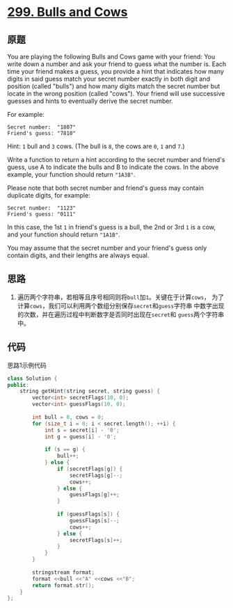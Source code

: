 [299. Bulls and Cows](https://leetcode.com/problems/bulls-and-cows/)
=====================

原题
----

You are playing the following Bulls and Cows game with your friend:
You write down a number and ask your friend to guess what the number
is. Each time your friend makes a guess, you provide a hint that
indicates how many digits in said guess match your secret number
exactly in both digit and position (called "bulls") and how many
digits match the secret number but locate in the wrong position
(called "cows"). Your friend will use successive guesses and hints to
eventually derive the secret number.

For example:

```
Secret number:  "1807"
Friend's guess: "7810"
```

Hint: `1` bull and `3` cows. (The bull is `8`, the cows are `0`, `1`
and `7`.)

Write a function to return a hint according to the secret number and
friend's guess, use A to indicate the bulls and B to indicate the
cows. In the above example, your function should return `"1A3B"`.

Please note that both secret number and friend's guess may contain
duplicate digits, for example:

```
Secret number:  "1123"
Friend's guess: "0111"
```

In this case, the 1st `1` in friend's guess is a bull, the 2nd or 3rd `1`
is a cow, and your function should return `"1A1B"`.

You may assume that the secret number and your friend's guess only
contain digits, and their lengths are always equal.


思路
----

1. 遍历两个字符串，若相等且序号相同则将`bull`加`1`。关键在于计算`cows`，
   为了计算`cows`，我们可以利用两个数组分别保存`secret`和`guess`字符串
   中数字出现的次数，并在遍历过程中判断数字是否同时出现在`secret`和
   `guess`两个字符串中。
   
   
代码
----

思路1示例代码
```c++
class Solution {
public:
	string getHint(string secret, string guess) {
		vector<int> secretFlags(10, 0);
		vector<int> guessFlags(10, 0);
		
		int bull = 0, cows = 0;
		for (size_t i = 0; i < secret.length(); ++i) {
			int s = secret[i] - '0';
			int g = guess[i] - '0';
			
			if (s == g) {
				bull++;
			} else {
				if (secretFlags[g]) {
					secretFlags[g]--;
					cows++;
				} else {
					guessFlags[g]++;
				}
				
				if (guessFlags[s]) {
					guessFlags[s]--;
					cows++;
				} else {
					secretFlags[s]++;
				}
			}
		}
		
		stringstream format;
		format <<bull <<"A" <<cows <<"B";
		return format.str();
	}
};
```
